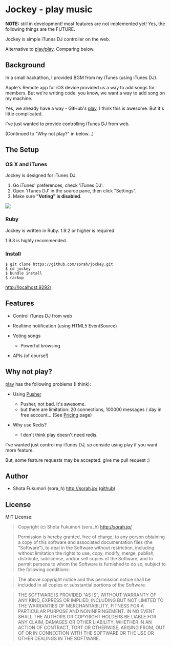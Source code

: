 # Jockey - play music

__NOTE:__ still in development! most features are not implemented yet!
Yes, the following things are the FUTURE.

Jockey is simple iTunes DJ controller on the web.

Alternative to [play/play](https://github.com/play/play).
Comparing below.

## Background

In a small hackathon, I provided BGM from my iTunes (using iTunes DJ).

Apple's Remote app for iOS device provided us a way to add songs for members.
But we're writing code. you know, we want a way to add song on my machine.

Yes, we already have a way - GitHub's [play](https://github.com/play/play).
I think this is awesome. But it's little complicated.

I've just wanted to provide controlling iTunes DJ from web.

(Continued to "Why not play?" in below...)

## The Setup

### OS X and iTunes

Jockey is designed for iTunes DJ.

1. Go iTunes' preferences, check 'iTunes DJ'.
2. Open 'iTunes DJ' in the source pane, then click "Settings".
3. Make sure __"Voting" is disabled__.

![](https://img.skitch.com/20120506-f5b263ncc711qeuypp5bd29pnw.png)

### Ruby

Jockey is written in Ruby. 1.9.2 or higher is required.

1.9.3 is highly recommended.

### Install

    $ git clone https://github.com/sorah/jockey.git
    $ cd jockey
    $ bundle install
    $ rackup

<http://localhost:9292/>

## Features

* Control iTunes DJ from web
* Realtime notification (using HTML5 EventSource)
* Voting songs

  * Powerful browsing

* APIs (of course!)

## Why not play?

[play](https://github.com/play/play) has the following problems (I think):

* Using [Pusher](http://pusher.com/)

  * Pusher, not bad. It's awesome.
  * but there are limitation: 20 connections, 100000 messages / day in free account... (See [Pricing](http://pusher.com/pricing) page)

* Why use Redis?

  * I don't think play doesn't need redis.

I've wanted just control my iTunes DJ, so conside using play if you want more feature.

But, some feature requests may be accepted. give me pull request :)

## Author

* Shota Fukumori (sora\_h) <http://sorah.jp/> ([github](https://github.com/sorah))

## License

MIT License:

>Copyright (c) Shota Fukumori (sora\_h) <http://sorah.jp/>

>Permission is hereby granted, free of charge, to any person obtaining a copy of this software and associated documentation files (the "Software"), to deal in the Software without restriction, including without limitation the rights to use, copy, modify, merge, publish, distribute, sublicense, and/or sell copies of the Software, and to permit persons to whom the Software is furnished to do so, subject to the following conditions:

>The above copyright notice and this permission notice shall be included in all copies or substantial portions of the Software.

>THE SOFTWARE IS PROVIDED "AS IS", WITHOUT WARRANTY OF ANY KIND, EXPRESS OR IMPLIED, INCLUDING BUT NOT LIMITED TO THE WARRANTIES OF MERCHANTABILITY, FITNESS FOR A PARTICULAR PURPOSE AND NONINFRINGEMENT. IN NO EVENT SHALL THE AUTHORS OR COPYRIGHT HOLDERS BE LIABLE FOR ANY CLAIM, DAMAGES OR OTHER LIABILITY, WHETHER IN AN ACTION OF CONTRACT, TORT OR OTHERWISE, ARISING FROM, OUT OF OR IN CONNECTION WITH THE SOFTWARE OR THE USE OR OTHER DEALINGS IN THE SOFTWARE.
